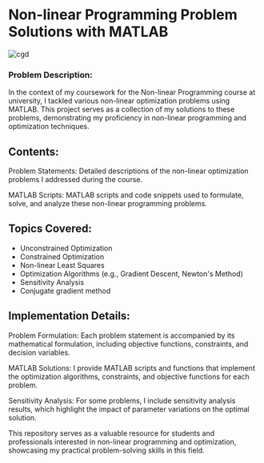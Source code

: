 # Non-linear Programming Problem Solutions with MATLAB

![cgd](https://github.com/proshir/Non-linear-Programming/assets/19504971/dd1e9547-a473-4e8d-87ab-4d1379211490)

### Problem Description:
In the context of my coursework for the Non-linear Programming course at university, I tackled various non-linear optimization problems using MATLAB. This project serves as a collection of my solutions to these problems, demonstrating my proficiency in non-linear programming and optimization techniques.

## Contents:

Problem Statements: Detailed descriptions of the non-linear optimization problems I addressed during the course.

MATLAB Scripts: MATLAB scripts and code snippets used to formulate, solve, and analyze these non-linear programming problems.

## Topics Covered:

- Unconstrained Optimization
- Constrained Optimization
- Non-linear Least Squares
- Optimization Algorithms (e.g., Gradient Descent, Newton's Method)
- Sensitivity Analysis
- Conjugate gradient method

## Implementation Details:

Problem Formulation: Each problem statement is accompanied by its mathematical formulation, including objective functions, constraints, and decision variables.

MATLAB Solutions: I provide MATLAB scripts and functions that implement the optimization algorithms, constraints, and objective functions for each problem.

Sensitivity Analysis: For some problems, I include sensitivity analysis results, which highlight the impact of parameter variations on the optimal solution.

This repository serves as a valuable resource for students and professionals interested in non-linear programming and optimization, showcasing my practical problem-solving skills in this field.
